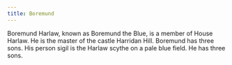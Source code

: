 ```yaml
---
title: Boremund
---
```


Boremund Harlaw, known as Boremund the Blue, is a member of House Harlaw. He is the master of the castle Harridan Hill. Boremund has three sons. His person sigil is the Harlaw scythe on a pale blue field. He has three sons.


